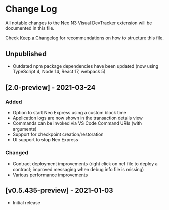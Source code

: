 # Change Log

All notable changes to the Neo N3 Visual DevTracker extension will be documented in this file.

Check [Keep a Changelog](http://keepachangelog.com/) for recommendations on how to structure this file.

## Unpublished

- Outdated npm package dependencies have been updated (now using TypeScript 4, Node 14, React 17, webpack 5)

## [2.0-preview] - 2021-03-24

### Added

- Option to start Neo Express using a custom block time
- Application logs are now shown in the transaction details view
- Commands can be invoked via VS Code Command URIs (with arguments)
- Support for checkpoint creation/restoration
- UI support to stop Neo Express

### Changed

- Contract deployment improvements (right click on nef file to deploy a contract; improved messaging when debug info file is missing)
- Various performance improvements

## [v0.5.435-preview] - 2021-01-03

- Initial release
